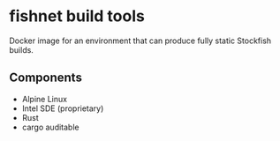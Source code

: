 fishnet build tools
===================

Docker image for an environment that can produce fully static Stockfish builds.

Components
----------

* Alpine Linux
* Intel SDE (proprietary)
* Rust
* cargo auditable

